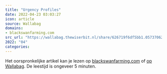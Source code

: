 ```yaml
---
title: "Urgency Profiles"
date: 2022-04-23 03:03:27
icon: article
source: Wallabag
domains:
- blackswanfarming.com
src_url: "https://wallabag.thewiserbit.nl/share/626719f6df5bb1.05737062"
2022: "04"
categories:
---
```

Het oorspronkelijke artikel kan je lezen op [blackswanfarming.com](https://blackswanfarming.com/urgency-profiles/) of [op Wallabag](https://wallabag.thewiserbit.nl/share/626719f6df5bb1.05737062). De leestijd is ongeveer 5 minuten.